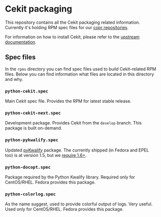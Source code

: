 # Cekit packaging

This repository contains all the Cekit packaging related information. Currently it's holding RPM spec files for our [copr repositories](https://copr.fedorainfracloud.org/coprs/g/cekit/cekit/).

For information on how to install Cekit, please refer to the [upstream documentation](https://cekit.readthedocs.io/en/latest/installation.html).

## Spec files

In the `rpms` directory you can find spec files used to build Cekit-related RPM files. Below you can find information what files are located in this directory and why.

### `python-cekit.spec`

Main Cekit spec file. Provides the RPM for latest stable release.

### `python-cekit-next.spec`

Development package. Provides Cekit from the `develop` branch. This package is built on-demand.

### `python-pykwalify.spec`

Updated [pyKwalify](https://github.com/grokzen/pykwalify) package. The currently shipped (in Fedora and EPEL too) is at version 1.5, but we [require 1.6+](https://github.com/Grokzen/pykwalify/releases).

### `python-docopt.spec`

Package required by the Python Kwalify library. Required only for CentOS/RHEL. Fedora provides this package.

### `python-colorlog.spec`

As the name suggest, used to provide colorful output of logs. Very useful. Used only for CentOS/RHEL. Fedora provides this package.
